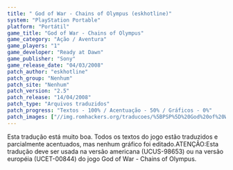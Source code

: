 ```yaml
---
title: " God of War - Chains of Olympus (eskhotline)"
system: "PlayStation Portable"
platform: "Portátil"
game_title: "God of War - Chains of Olympus"
game_category: "Ação / Aventura"
game_players: "1"
game_developer: "Ready at Dawn"
game_publisher: "Sony"
game_release_date: "04/03/2008"
patch_author: "eskhotline"
patch_group: "Nenhum"
patch_site: "Nenhum"
patch_version: "2.5"
patch_release: "14/04/2008"
patch_type: "Arquivos traduzidos"
patch_progress: "Textos - 100% / Acentuação - 50% / Gráficos - 0%"
patch_images: ["//img.romhackers.org/traducoes/%5BPSP%5D%20God%20of%20War%20-%20Chains%20of%20Olympus%20-%20eskhotline%20-%201.jpg","//img.romhackers.org/traducoes/%5BPSP%5D%20God%20of%20War%20-%20Chains%20of%20Olympus%20-%20eskhotline%20-%202.jpg","//img.romhackers.org/traducoes/%5BPSP%5D%20God%20of%20War%20-%20Chains%20of%20Olympus%20-%20eskhotline%20-%203.jpg"]
---
```

Esta tradução está muito boa. Todos os textos do jogo estão traduzidos e parcialmente acentuados, mas nenhum gráfico foi editado.ATENÇÃO:Esta tradução deve ser usada na versão americana (UCUS-98653) ou na versão européia (UCET-00844) do jogo God of War - Chains of Olympus.